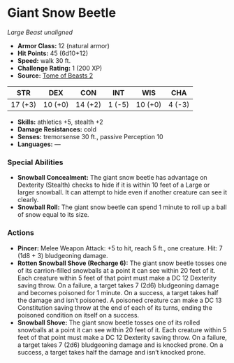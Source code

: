 # Giant Snow Beetle

*Large* *Beast* *unaligned*

- **Armor Class:** 12 (natural armor)
- **Hit Points:** 45 (6d10+12)
- **Speed:** walk 30 ft.
- **Challenge Rating:** 1 (200 XP)
- **Source:** [Tome of Beasts 2](https://koboldpress.com/kpstore/product/tome-of-beasts-2-for-5th-edition/)

| STR | DEX | CON | INT | WIS | CHA |
| --- | --- | --- | --- | --- | --- |
| 17 (+3) | 10 (+0) | 14 (+2) | 1 (-5) | 10 (+0) | 4 (-3) |

- **Skills:** athletics +5, stealth +2
- **Damage Resistances:** cold
- **Senses:** tremorsense 30 ft., passive Perception 10
- **Languages:** —
### Special Abilities
- **Snowball Concealment:** The giant snow beetle has advantage on Dexterity (Stealth) checks to hide if it is within 10 feet of a Large or larger snowball. It can attempt to hide even if another creature can see it clearly.
- **Snowball Roll:** The giant snow beetle can spend 1 minute to roll up a ball of snow equal to its size.
### Actions
- **Pincer:** Melee Weapon Attack: +5 to hit, reach 5 ft., one creature. Hit: 7 (1d8 + 3) bludgeoning damage.
- **Rotten Snowball Shove (Recharge 6):** The giant snow beetle tosses one of its carrion-filled snowballs at a point it can see within 20 feet of it. Each creature within 5 feet of that point must make a DC 12 Dexterity saving throw. On a failure, a target takes 7 (2d6) bludgeoning damage and becomes poisoned for 1 minute. On a success, a target takes half the damage and isn’t poisoned. A poisoned creature can make a DC 13 Constitution saving throw at the end of each of its turns, ending the poisoned condition on itself on a success.
- **Snowball Shove:** The giant snow beetle tosses one of its rolled snowballs at a point it can see within 20 feet of it. Each creature within 5 feet of that point must make a DC 12 Dexterity saving throw. On a failure, a target takes 7 (2d6) bludgeoning damage and is knocked prone. On a success, a target takes half the damage and isn’t knocked prone.
